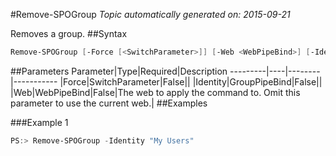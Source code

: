 #Remove-SPOGroup
*Topic automatically generated on: 2015-09-21*

Removes a group.
##Syntax
```powershell
Remove-SPOGroup [-Force [<SwitchParameter>]] [-Web <WebPipeBind>] [-Identity <GroupPipeBind>]
```


##Parameters
Parameter|Type|Required|Description
---------|----|--------|-----------
|Force|SwitchParameter|False||
|Identity|GroupPipeBind|False||
|Web|WebPipeBind|False|The web to apply the command to. Omit this parameter to use the current web.|
##Examples

###Example 1
```powershell
PS:> Remove-SPOGroup -Identity "My Users"
```

